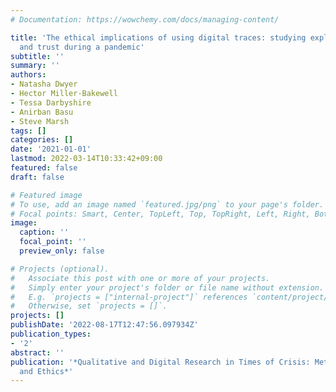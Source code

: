 ```yaml
---
# Documentation: https://wowchemy.com/docs/managing-content/

title: 'The ethical implications of using digital traces: studying explainability
  and trust during a pandemic'
subtitle: ''
summary: ''
authors:
- Natasha Dwyer
- Hector Miller-Bakewell
- Tessa Darbyshire
- Anirban Basu
- Steve Marsh
tags: []
categories: []
date: '2021-01-01'
lastmod: 2022-03-14T10:33:42+09:00
featured: false
draft: false

# Featured image
# To use, add an image named `featured.jpg/png` to your page's folder.
# Focal points: Smart, Center, TopLeft, Top, TopRight, Left, Right, BottomLeft, Bottom, BottomRight.
image:
  caption: ''
  focal_point: ''
  preview_only: false

# Projects (optional).
#   Associate this post with one or more of your projects.
#   Simply enter your project's folder or file name without extension.
#   E.g. `projects = ["internal-project"]` references `content/project/deep-learning/index.md`.
#   Otherwise, set `projects = []`.
projects: []
publishDate: '2022-08-17T12:47:56.097934Z'
publication_types:
- '2'
abstract: ''
publication: '*Qualitative and Digital Research in Times of Crisis: Methods, Reflexivity,
  and Ethics*'
---
```


